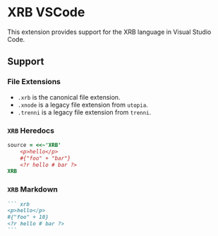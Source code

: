 # XRB VSCode

This extension provides support for the XRB language in Visual Studio Code.

## Support

### File Extensions

- `.xrb` is the canonical file extension.
- `.xnode` is a legacy file extension from `utopia`.
- `.trenni` is a legacy file extension from `trenni`.

### `XRB` Heredocs

``` ruby
source = <<~'XRB'
	<p>hello</p>
	#{"foo" + "bar"}
	<?r hello # bar ?>
XRB
```

### `XRB` Markdown

~~~ markdown
``` xrb
<p>hello</p>
#{"foo" + 10}
<?r hello # bar ?>
```
~~~